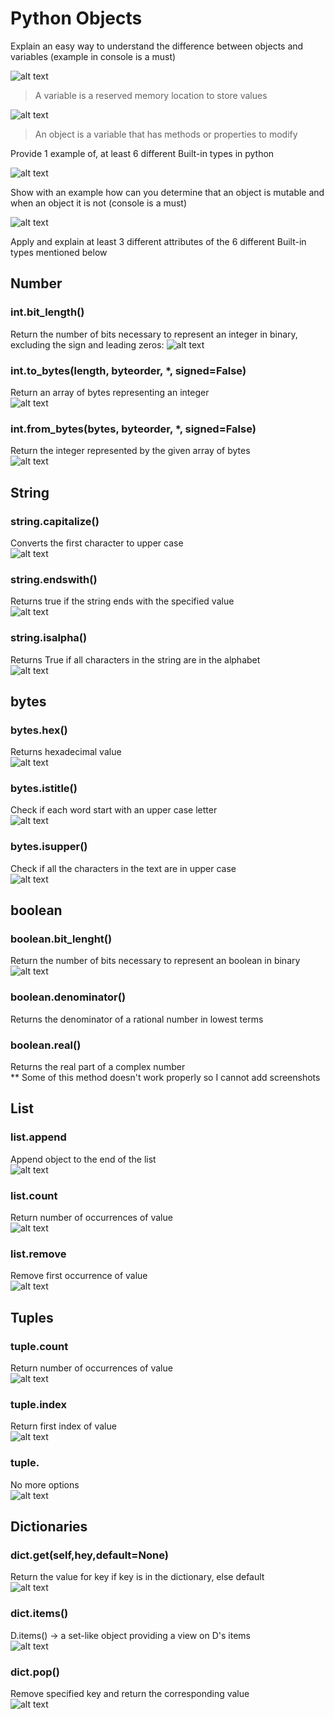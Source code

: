# Python Objects
Explain an easy way to understand the difference between objects and variables (example in console is a must)  

![alt text](variable.jpg "Variable in python")
>A variable is a reserved memory location to store values  

![alt text](object.jpg "Object in python")  

>An object is a variable that has methods or properties to modify  

Provide 1 example of, at least 6 different Built-in types in python  

![alt text](types.jpg "Types")  

Show with an example how can you determine that an object is mutable and when an object it is not (console is a must)

![alt text](mutable.jpg "Mutable or not")  

Apply and explain at least 3 different attributes of the 6 different Built-in types mentioned below  
## Number  
### int.bit_length()  
Return the number of bits necessary to represent an integer in binary, excluding the sign and leading zeros: 
![alt text](bit_lenght.jpg "bit_lenght()")  

### int.to_bytes(length, byteorder, *, signed=False)  
Return an array of bytes representing an integer  
![alt text](to_bytes.jpg "to_bytes()")  

### int.from_bytes(bytes, byteorder, *, signed=False)
Return the integer represented by the given array of bytes  
![alt text](from_bytes.jpg "from_bytes()")  

## String  
### string.capitalize()
Converts the first character to upper case  
![alt text](capitalize.jpg "capitalize()")  

### string.endswith()
Returns true if the string ends with the specified value  
![alt text](endswith.jpg "endswith()")  

### string.isalpha()
Returns True if all characters in the string are in the alphabet  
![alt text](isalpha.jpg "isalpha()")  

## bytes  
### bytes.hex()
Returns hexadecimal value  
![alt text](hex.jpg "hex()")  

### bytes.istitle()  
Check if each word start with an upper case letter  
![alt text](istitle.jpg "istitle()")  

### bytes.isupper()  
Check if all the characters in the text are in upper case  
![alt text](isupper.jpg "isupper()")  

## boolean
### boolean.bit_lenght()  
Return the number of bits necessary to represent an boolean in binary  
![alt text](bit_lenght_boolean.jpg "bit_lenght()")  
### boolean.denominator()  
Returns the denominator of a rational number in lowest terms  

### boolean.real()  
Returns the real part of a complex number  
** Some of this method doesn't work properly so I cannot add screenshots

## List  
### list.append  
Append object to the end of the list  
![alt text](append.jpg "append()")  

### list.count  
Return number of occurrences of value  
![alt text](count.jpg "count(#)")  
### list.remove  
Remove first occurrence of value  
![alt text](remove.jpg "remove()")  

## Tuples  
### tuple.count  
Return number of occurrences of value  
![alt text](count_tuple.jpg)  
### tuple.index  
Return first index of value  
![alt text](index_tuple.jpg)  
### tuple.
No more options  
![alt text](no_option.jpg)  

## Dictionaries  
### dict.get(self,hey,default=None)  
Return the value for key if key is in the dictionary, else default  
![alt text](here.jpg)  
### dict.items()
D.items() -> a set-like object providing a view on D's items  
![alt text](items.jpg)  
### dict.pop()
Remove specified key and return the corresponding value  
![alt text](pop.jpg)  
